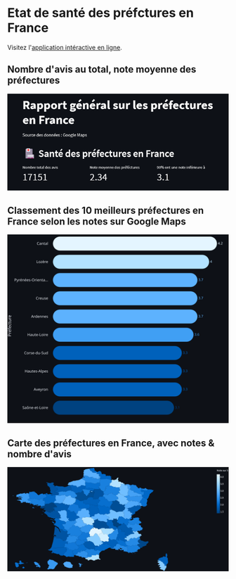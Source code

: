 # Etat de santé des préfctures en France

Visitez l'[application intéractive en ligne](https://cher-cheur-classement-prefecture-str-ptg0d2.streamlit.app/).

## Nombre d'avis au total, note moyenne des préfectures

![Etat de santé des préfecetures en France.](https://github.com/cher-cheur/classement-prefecture/blob/main/images/Rapport%20general%20prefecture.png)

## Classement des 10 meilleurs préfectures en France selon les notes sur Google Maps

![Top 10 pPréféctures.](https://github.com/cher-cheur/classement-prefecture/blob/main/images/classement%20top%2010%20prefecture.svg)

## Carte des préfectures en France, avec notes & nombre d'avis

![Carte de notes des préfectures en France.](https://github.com/cher-cheur/classement-prefecture/blob/main/images/carte%20prefecture%20note.png)
